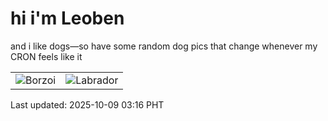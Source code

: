 # hi i'm Leoben

and i like dogs—so have some random dog pics that change whenever my CRON feels like it

|  |  |
|--------|----------|
| ![Borzoi](https://random-dog-vercel.vercel.app/api/random-borzoi?v=1759950960) | ![Labrador](https://random-dog-vercel.vercel.app/api/random-labrador?v=1759950960) |

Last updated: 2025-10-09 03:16 PHT
